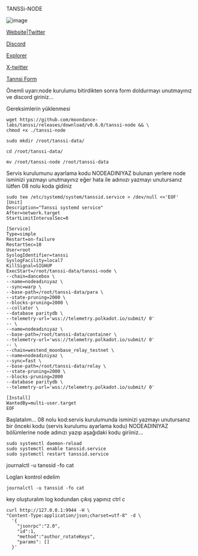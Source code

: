  TANSSi-NODE

        

![image](https://github.com/muratyazar501/TANSS--NODE/assets/136369047/13951c36-baea-4208-a549-a23bb6e1a546)


 
           


[Website](https://www.tanssi.network/)|[Twitter](https://twitter.com/TanssiNetwork)

[Discord](https://discord.gg/WMxTM2fQkr)

[Explorer](https://polkadot.js.org/apps/?rpc=wss://fraa-dancebox-rpc.a.dancebox.tanssi.network#/extrinsics)
     
[X-twitter](https://twitter.com/TanssiNetwork)

[Tannsi Form](https://www.tanssi.network/block-producer-form)


Önemli uyarı:node kurulumu bitirdikten sonra form doldurmayı unutmayınız ve discord giriniz...



Gereksimlerin yüklenmesi

```shell
wget https://github.com/moondance-labs/tanssi/releases/download/v0.6.0/tanssi-node && \
chmod +x ./tanssi-node

sudo mkdir /root/tanssi-data/

cd /root/tanssi-data/

mv /root/tanssi-node /root/tanssi-data

```

Servis kurulumunu ayarlama kodu NODEADINIYAZ bulunan yerlere node isminizi yazmayı unutmayınız eğer hata ile adınıızı yazmayı unutursanız lütfen 08 nolu koda gidiniz

```shell
sudo tee /etc/systemd/system/tanssid.service > /dev/null <<'EOF'
[Unit]
Description="Tanssi systemd service"
After=network.target
StartLimitIntervalSec=0

[Service]
Type=simple
Restart=on-failure
RestartSec=10
User=root
SyslogIdentifier=tanssi
SyslogFacility=local7
KillSignal=SIGHUP
ExecStart=/root/tanssi-data/tanssi-node \
--chain=dancebox \
--name=nodeadınıyaz \
--sync=warp \
--base-path=/root/tanssi-data/para \
--state-pruning=2000 \
--blocks-pruning=2000 \
--collator \
--database paritydb \
--telemetry-url='wss://telemetry.polkadot.io/submit/ 0' 
-- \
--name=nodeadınıyaz \
--base-path=/root/tanssi-data/container \
--telemetry-url='wss://telemetry.polkadot.io/submit/ 0' 
-- \
--chain=westend_moonbase_relay_testnet \
--name=nodeadınıyaz \
--sync=fast \
--base-path=/root/tanssi-data/relay \
--state-pruning=2000 \
--blocks-pruning=2000 
--database paritydb \
--telemetry-url='wss://telemetry.polkadot.io/submit/ 0' 

[Install]
WantedBy=multi-user.target
EOF
```

Başlatalım...
08 nolu kod:servis kurulumunda isminizi yazmayı unutursanız bir önceki kodu (servis kurulumu ayarlama kodu) NODEADINIYAZ bölümlerine node adınızı yazıp aşağıdaki kodu giriiniz...

 
```shell
sudo systemctl daemon-reload
sudo systemctl enable tanssid.service
sudo systemctl restart tanssid.service
```
journalctl -u tanssid -fo cat

Logları kontrol edelim 


```shell
journalctl -u tanssid -fo cat
```

key oluşturalım log kodundan çıkış yapınız ctrl c


```shell
curl http://127.0.0.1:9944 -H \
"Content-Type:application/json;charset=utf-8" -d \
  '{
    "jsonrpc":"2.0",
    "id":1,
    "method":"author_rotateKeys",
    "params": []
  }'
```


